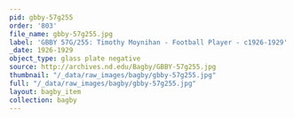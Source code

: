 ```yaml
---
pid: gbby-57g255
order: '803'
file_name: gbby-57g255.jpg
label: 'GBBY 57G/255: Timothy Moynihan - Football Player - c1926-1929'
_date: 1926-1929
object_type: glass plate negative
source: http://archives.nd.edu/Bagby/GBBY-57g255.jpg
thumbnail: "/_data/raw_images/bagby/gbby-57g255.jpg"
full: "/_data/raw_images/bagby/gbby-57g255.jpg"
layout: bagby_item
collection: bagby
---
```

